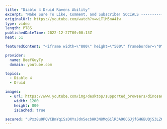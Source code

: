 ```yaml
---
title: "Diablo 4 Druid Ravens Ability"
excerpt: "Make Sure To Like, Comment, and Subscribe! SOCIALS ---------------------------------------------- Join Our ..."
originalUrl: https://youtube.com/watch?v=wLTlM5nA4Iw
type: video
length: PT8S
publishedDateTime: 2022-12-27T00:00:13Z
heat: 51

featuredContent: "<iframe width=\"800\" height=\"500\" frameborder=\"0\" src=\"https://www.youtube.com/embed/wLTlM5nA4Iw\" allow=\"accelerometer; autoplay; encrypted-media; gyroscope; picture-in-picture\" allowfullscreen></iframe>"

provider:
  name: BeefGuyTy
  domain: youtube.com

topics:
  - Diablo 4
  - Druid

images:
  - url: https://www.youtube.com/img/desktop/supported_browsers/dinosaur.png
    width: 1200
    height: 800
    isCached: true

secured: "uPxz8u0PQVCBmYqiSsDXYsJdn5ecbHK3N8MqGilR3A9OCGJjfGH6BUQjS3LZ0EeggLUOXVloH/2CUgA35vK2ZGGqgWcmSkWi8zuUh5Z0CVM4BEBOpqYSj/AcsgIRM4jl+GK538wkpVkpbANjb6JwfPQ/X6Yd52YOlQxSGfsQDhXJRvovWUu6QBCxE2NTNgaoGxA3dmrv5qPbG1gbJLNY2/J3co3ps+l3vRtLSGGlJtbMbbntLTWoksxOHX2fMEF07i2ueksu7ucoS/QZLAPuS5/0JVuwE2TANteUgr3rIG+EzkXyGYTyuVbNCPpI7R1BVuFAvvyzpWZO2lAES7JNPRrRNTmyQlN0xbjW8Z0K7WEFpAhe7tJuLKVLYa0YKRk4CP+9qQqWfmlKMDZzIwU2D9lcer1z3oGuswbeg9PFL0s=;C6eJ+nfDuUmQfGNOv7WWDw=="
---
```


